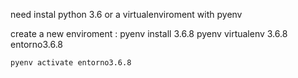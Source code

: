 need instal python 3.6 or a virtualenviroment with pyenv

create a new enviroment :
    pyenv install 3.6.8
    pyenv virtualenv 3.6.8 entorno3.6.8

    pyenv activate entorno3.6.8
